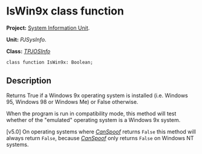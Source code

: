 <a href='Hidden comment: 
$Rev$
$Date$
'></a>

# IsWin9x class function #

**Project:** [System Information Unit](SystemInformationUnit.md).

**Unit:** _PJSysInfo_.

**Class:** _[TPJOSInfo](TPJOSInfo.md)_

```
class function IsWin9x: Boolean;
```

## Description ##

Returns True if a Windows 9x operating system is installed (i.e. Windows 95, Windows 98 or Windows Me) or False otherwise.

When the program is run in compatibility mode, this method will test whether of the "emulated" operating system is a Windows 9x system.

[v5.0] On operating systems where _[CanSpoof](TPJOSInfoCanSpoof.md)_ returns `False` this method will always return `False`, because _[CanSpoof](TPJOSInfoCanSpoof.md)_ only returns `False` on Windows NT systems.